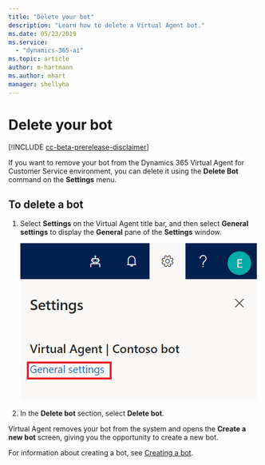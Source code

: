 ```yaml
---
title: "Delete your bot"
description: "Learn how to delete a Virtual Agent bot."
ms.date: 05/23/2019
ms.service:
  - "dynamics-365-ai"
ms.topic: article
author: m-hartmann
ms.author: mhart
manager: shellyha
---
```


# Delete your bot

[!INCLUDE [cc-beta-prerelease-disclaimer](../includes/cc-beta-prerelease-disclaimer.md)]

If you want to remove your bot from the Dynamics 365 Virtual Agent for Customer Service environment, you can delete it using the **Delete Bot** command on the **Settings** menu.

## To delete a bot

1. Select **Settings** on the Virtual Agent title bar, and then select **General settings** to display the **General** pane of the **Settings** window.

   ![Display General pane](media/general-settings.png)

2. In the **Delete bot** section, select **Delete bot**.


Virtual Agent removes your bot from the system and opens the **Create a new bot** screen, giving you the opportunity to create a new bot.

For information about creating a bot, see [Creating a bot](getting-started-create-bot.md).
